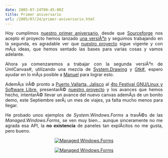 ```yaml
---
date: 2005-07-24T00:45:00Z
title: Primer aniversario
url: /2005/07/24/primer-aniversario.html
---
```


<div style="clear:both;"></div>
<p align="justify">
Hoy cumplimos <a href="http://sourceforge.net/projects/monouml">nuestro primer aniversario</a>, desde que <a href="http://www.sourceforge.net">Sourceforge</a> nos acepto el proyecto hemos lanzado <a href="http://forge.novell.com/modules/xfcontent/downloads.php/monouml/MonoUML">una versiÃ³n</a> y seguimos trabajando en la segunda, es agradable ver que <a href="http://www.monouml.org">nuestro proyecto</a> sigue vigente y con mÃ¡s ideas, que hemos sentado las bases para varias cosas y vamos adelante.</p>
<p align="justify">Ahora ya comenzaremos a trabajar con la segunda versiÃ³n de UmlCanvas#, utilizando una mezcla de <a href="http://svn.myrealbox.com/blog/">System.Drawing</a> y <a href="http://gtk-sharp.sourceforge.net">Gtk#</a>, espero ayudar en lo mÃ¡s posible a <a href="http://ceronman.blogspot.com">Manuel</a> para lograr esto.</p>
<p align="justify">AdemÃ¡s irÃ© pronto a <a href="http://www.puertovallarta.net/">Puerto Vallarta, Jalisco</a> al <a href="http://www.festivaldesoftwarelibre.org/fsl2005/">4to Festival GNU/Linux y Software Libre</a>, presentarÃ© <a href="http://www.monouml.org">nuestro proyecto</a> y los avances que hemos hecho, intentarÃ© llevar un avance del nuevo canvas ademÃ¡s de un bonito demo, este Septiembre serÃ¡ un mes de viajes, ya falta mucho menos para llegar.</p>
<p align="justify">
He probado unos ejemplos de <span style="font-style:italic;">System.Windows.Forms</span> a travÃ©s de las <span style="font-style:italic;">Managed.Windows.Forms</span>, se ven muy bien... aunque sinceramente no me agrada esa API, la <span style="font-weight:bold;">no existencia</span> de paneles tan explÃ­citos no me gusta, pero bueno.</p>
<p align="center">
<a href="http://photos21.flickr.com/28131514_3b8f6e1264_o.png"><img border="0" src="http://photos21.flickr.com/28131514_3b8f6e1264_m.jpg" title="Managed Windows.Forms" alt="Managed Windows.Forms"/></a></p>
<p align="center">
<a href="http://photos23.flickr.com/28131513_a7c433379c_o.png"><img border="0" src="http://photos23.flickr.com/28131513_a7c433379c_m.jpg" title="Managed Windows.Forms" alt="Managed Windows.Forms"/></a></p>
<div style="clear:both; padding-bottom: 0.25em;"></div>
